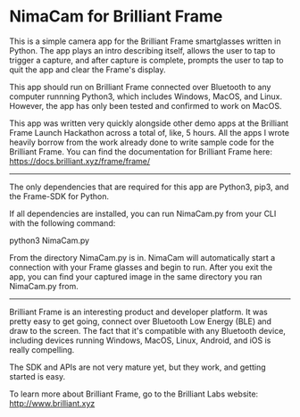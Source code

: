 # NimaCam for Brilliant Frame

This is a simple camera app for the Brilliant Frame smartglasses written in Python. The app plays an intro describing itself, allows the user to tap to trigger a capture, and after capture is complete, prompts the user to tap to quit the app and clear the Frame's display.

This app should run on Brilliant Frame connected over Bluetooth to any computer runnning Python3, which includes Windows, MacOS, and Linux. However, the app has only been tested and confirmed to work on MacOS.

This app was written very quickly alongside other demo apps at the Brilliant Frame Launch Hackathon across a total of, like, 5 hours. All the apps I wrote heavily borrow from the work already done to write sample code for the Brilliant Frame. You can find the documentation for Brilliant Frame here: https://docs.brilliant.xyz/frame/frame/

***

The only dependencies that are required for this app are Python3, pip3, and the Frame-SDK for Python.

If all dependencies are installed, you can run NimaCam.py from your CLI with the following command:

python3 NimaCam.py

From the directory NimaCam.py is in. NimaCam will automatically start a connection with your Frame glasses and begin to run. After you exit the app, you can find your captured image in the same directory you ran NimaCam.py from.

***

Brilliant Frame is an interesting product and developer platform. It was pretty easy to get going, connect over Bluetooth Low Energy (BLE) and draw to the screen. The fact that it's compatible with any Bluetooth device, including devices running Windows, MacOS, Linux, Android, and iOS is really compelling.

The SDK and APIs are not very mature yet, but they work, and getting started is easy.

To learn more about Brilliant Frame, go to the Brilliant Labs website: http://www.brilliant.xyz
